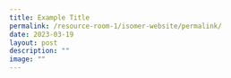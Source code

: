 ```yaml
---
title: Example Title
permalink: /resource-room-1/isomer-website/permalink/
date: 2023-03-19
layout: post
description: ""
image: ""
---
```

